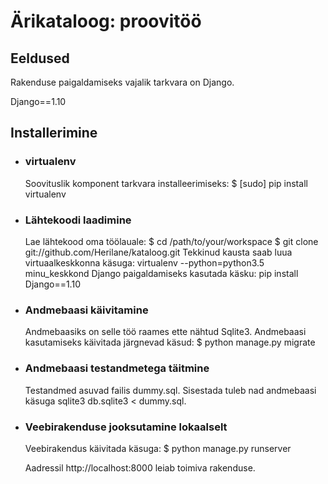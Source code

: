 # Ärikataloog: proovitöö

## Eeldused
Rakenduse paigaldamiseks vajalik tarkvara on Django.

Django==1.10

## Installerimine

* ### virtualenv
  Soovituslik komponent tarkvara installeerimiseks: 
  $ [sudo] pip install virtualenv

* ### Lähtekoodi laadimine
  Lae lähtekood oma töölauale:
  $ cd /path/to/your/workspace
  $ git clone git://github.com/Herilane/kataloog.git
  Tekkinud kausta saab luua virtuaalkeskkonna käsuga:
  virtualenv --python=python3.5 minu_keskkond
  Django paigaldamiseks kasutada käsku:
  pip install Django==1.10 

* ### Andmebaasi käivitamine
  Andmebaasiks on selle töö raames ette nähtud Sqlite3. Andmebaasi kasutamiseks käivitada järgnevad käsud:
  $ python manage.py migrate

* ### Andmebaasi testandmetega täitmine
  Testandmed asuvad failis dummy.sql. Sisestada tuleb nad andmebaasi käsuga sqlite3 db.sqlite3 < dummy.sql.

* ### Veebirakenduse jooksutamine lokaalselt
  Veebirakendus käivitada käsuga:
  $ python manage.py runserver

  Aadressil http://localhost:8000 leiab toimiva rakenduse.
